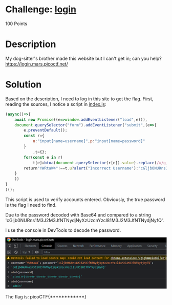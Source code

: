 # Challenge: [login](https://play.picoctf.org/practice/challenge/200)
100 Points
# Description
My dog-sitter's brother made this website but I can't get in; can you help?
https://login.mars.picoctf.net/
# Solution
Based on the description, I need to log in this site to get the flag. First, reading the sources, I notice a script in [index.js](./index.js):

```js
(async()=>{
    await new Promise((e=>window.addEventListener("load",e))),
    document.querySelector("form").addEventListener("submit",(e=>{
        e.preventDefault();
        const r={
            u:"input[name=username]",p:"input[name=password]"
        }
            ,t={};
        for(const e in r)
            t[e]=btoa(document.querySelector(r[e]).value).replace(/=/g,"");
        return"YWRtaW4"!==t.u?alert("Incorrect Username"):"cGljb0NURns1M3J2M3JfNTNydjNyXzUzcnYzcl81M3J2M3JfNTNydjNyfQ"!==t.p?alert("Incorrect Password"):void alert(`Correct Password! Your flag is ${atob(t.p)}.`)
    }
    ))
}
)();
```

This script is used to verify accounts entered. Obviously, the true password is the flag I need to find. 

Due to the password decoded with Base64 and compared to a string 'cGljb0NURns1M3J2M3JfNTNydjNyXzUzcnYzcl81M3J2M3JfNTNydjNyfQ'.

I use the console in DevTools to decode the password.

<img src='./media/3256.png' alt='The result when I decode the password' />

The flag is: picoCTF{************}